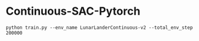 # Continuous-SAC-Pytorch


```
python train.py --env_name LunarLanderContinuous-v2 --total_env_step 200000
```